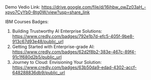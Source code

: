 Demo Vedio Link: https://drive.google.com/file/d/16ihbw_owZz03aH_-xpyo7CyYb0-8tg0W/view?usp=share_link

IBM Courses Badges: 
1) Building Trustworthy AI Enterprise Solutions: https://www.credly.com/badges/792e1b7d-efc5-405f-9be8-913c67d93e48/public_url
2) Getting Started with Enterprise-grade AI: https://www.credly.com/badges/62d2f8b2-383e-467c-89f4-91c1f680d2b5/public_url
3) Journey to Cloud: Envisioning Your Solution: https://www.credly.com/badges/63b50da9-edad-4302-accf-648288836db9/public_url
